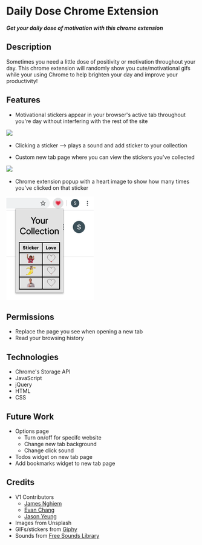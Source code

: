 # Daily Dose Chrome Extension

***Get your daily dose of motivation with this chrome extension***

## Description

Sometimes you need a little dose of positivity or motivation throughout your day. This chrome extension will randomly show you cute/motivational gifs while your using Chrome to help brighten your day and improve your productivity!

<!-- Download Daily Dose at: []() -->

## Features

* Motivational stickers appear in your browser's active tab throughout you're day without interfering with the rest of the site

![](https://media.giphy.com/media/j65HZTYkRKCGll7W2h/giphy.gif)

* Clicking a sticker --> plays a sound and add sticker to your collection

* Custom new tab page where you can view the stickers you've collected

![](images/new_tab_screennew_tb_shot.png)

* Chrome extension popup with a heart image to show how many times you've clicked on that sticker

![](images/popup_screenshot.png)

## Permissions

* Replace the page you see when opening a new tab
* Read your browsing history

## Technologies

* Chrome's Storage API
* JavaScript
* jQuery
* HTML
* CSS

## Future Work

* Options page
  * Turn on/off for specifc website
  * Change new tab background
  * Change click sound
* Todos widget on new tab page
* Add bookmarks widget to new tab page

## Credits

* V1 Contributors
  * [James Nghiem](https://github.com/jamesnghiem)
  * [Evan Chang](https://github.com/pkmnfreak)
  * [Jason Yeung](https://github.com/JasonJYeung)
* Images from Unsplash
* GIFs/stickers from [Giphy](https://giphy.com/)
* Sounds from [Free Sounds Library](https://www.freesoundslibrary.com/)
